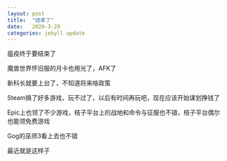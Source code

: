 ```yaml
---
layout: post
title:  "结束了"
date:   2020-3-29  
categories: jekyll update
---
```


瘟疫终于要结束了

魔兽世界怀旧服的月卡也用光了，AFK了

新科长就要上台了，不知道将来啥政策

Steam搞了好多游戏，玩不过了，以后有时间再玩吧，现在应该开始谋划挣钱了

Epic上也领了不少游戏，桔子平台上的战地和命令与征服也不错，桔子平台偶尔也能领免费游戏

Gog的巫师3看上去也不错

最近就是这样子
